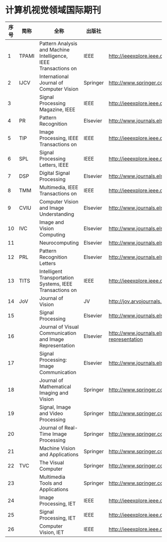 

# 计算机视觉领域国际期刊

| 序号 | 简称  | 全称                                                         | 出版社   | 网址                                                         |
| ---- | ----- | ------------------------------------------------------------ | -------- | ------------------------------------------------------------ |
| 1    | TPAMI | Pattern Analysis and Machine Intelligence, IEEE Transactions on | IEEE     | http://ieeexplore.ieee.org/xpl/RecentIssue.jsp?punumber=34   |
| 2    | IJCV  | International Journal of Computer Vision                     | Springer | http://www.springer.com/computer/image+processing/journal/11263 |
| 3    |       | Signal Processing Magazine, IEEE                             | IEEE     | http://ieeexplore.ieee.org/xpl/RecentIssue.jsp?punumber=79   |
| 4    | PR    | Pattern Recognition                                          | Elsevier | http://www.journals.elsevier.com/pattern-recognition         |
| 5    | TIP   | Image Processing, IEEE Transactions on                       | IEEE     | http://ieeexplore.ieee.org/xpl/RecentIssue.jsp?reload=true&punumber=83 |
| 6    | SPL   | Signal Processing Letters, IEEE                              | IEEE     | http://ieeexplore.ieee.org/xpl/RecentIssue.jsp?punumber=97   |
| 7    | DSP   | Digital Signal Processing                                    | Elsevier | http://www.journals.elsevier.com/digital-signal-processing   |
| 8    | TMM   | Multimedia, IEEE Transactions on                             | IEEE     | http://ieeexplore.ieee.org/xpl/RecentIssue.jsp?punumber=6046 |
| 9    | CVIU  | Computer Vision and Image Understanding                      | Elsevier | http://www.journals.elsevier.com/computer-vision-and-image-understanding |
| 10   | IVC   | Image and Vision Computing                                   | Elsevier | http://www.journals.elsevier.com/image-and-vision-computing  |
| 11   |       | Neurocomputing                                               | Elsevier | http://www.journals.elsevier.com/neurocomputing              |
| 12   | PRL   | Pattern Recognition Letters                                  | Elsevier | http://www.journals.elsevier.com/pattern-recognition-letters |
| 13   | TITS  | Intelligent Transportation Systems, IEEE Transactions on     | IEEE     | http://ieeexplore.ieee.org/xpl/RecentIssue.jsp?punumber=6979 |
| 14   | JoV   | Journal of Vision                                            | JV       | http://jov.arvojournals.org/ss/about.aspx                    |
| 15   |       | Signal Processing                                            | Elsevier | http://www.journals.elsevier.com/signal-processing           |
| 16   |       | Journal of Visual Communication and Image Representation     | Elsevier | http://www.journals.elsevier.com/journal-of-visual-communication-and-image-representation |
| 17   |       | Signal Processing: Image Communication                       | Elsevier | http://www.journals.elsevier.com/signal-processing-image-communication |
| 18   |       | Journal of Mathematical Imaging and Vision                   | Springer | http://www.springer.com/computer/image+processing/journal/10851 |
| 19   |       | Signal, Image and Video Processing                           | Springer | http://www.springer.com/engineering/signals/journal/11760    |
| 20   |       | Journal of Real-Time Image Processing                        | Springer | http://www.springer.com/computer/image+processing/journal/11554 |
| 21   |       | Machine Vision and Applications                              | Springer | http://www.springer.com/computer/image+processing/journal/138 |
| 22   | TVC   | The Visual Computer                                          | Springer | http://www.springer.com/computer/image+processing/journal/371 |
| 23   |       | Multimedia Tools and Applications                            | Springer | http://www.springer.com/computer/information+systems+and+applications/journal/11042 |
| 24   |       | Image Processing, IET                                        | IEEE     | http://ieeexplore.ieee.org/xpl/RecentIssue.jsp?punumber=4149689 |
| 25   |       | Signal Processing, IET                                       | IEEE     | http://ieeexplore.ieee.org/xpl/RecentIssue.jsp?punumber=4159607 |
| 26   |       | Computer Vision, IET                                         | IEEE     | http://ieeexplore.ieee.org/xpl/RecentIssue.jsp?punumber=4159597 |